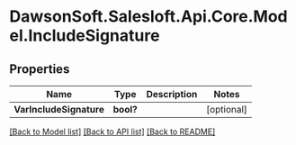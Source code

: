 # DawsonSoft.Salesloft.Api.Core.Model.IncludeSignature

## Properties

Name | Type | Description | Notes
------------ | ------------- | ------------- | -------------
**VarIncludeSignature** | **bool?** |  | [optional] 

[[Back to Model list]](../README.md#documentation-for-models) [[Back to API list]](../README.md#documentation-for-api-endpoints) [[Back to README]](../README.md)

